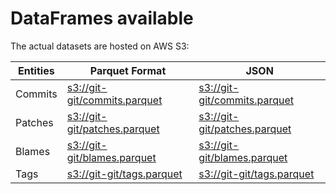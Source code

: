 # DataFrames available

The actual datasets are hosted on AWS S3:

Entities|Parquet Format|JSON
---|---|---
Commits|[s3://git-git/commits.parquet](https://s3.amazonaws.com/git-git/commits.parquet)|[s3://git-git/commits.parquet](https://s3.amazonaws.com/git-git/commits.parquet)
Patches|[s3://git-git/patches.parquet](https://s3.amazonaws.com/git-git/patches.parquet)|[s3://git-git/patches.parquet](https://s3.amazonaws.com/git-git/patches.parquet)
Blames|[s3://git-git/blames.parquet](https://s3.amazonaws.com/git-git/blames.parquet)|[s3://git-git/blames.parquet](https://s3.amazonaws.com/git-git/blames.parquet)
Tags|[s3://git-git/tags.parquet](https://s3.amazonaws.com/git-git/tags.parquet)|[s3://git-git/tags.parquet](https://s3.amazonaws.com/git-git/tags.parquet)
